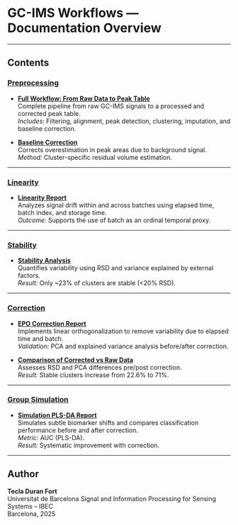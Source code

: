 # GC-IMS Workflows — Documentation Overview

---

## Contents

### [Preprocessing](Preprocessing/)

- **[Full Workflow: From Raw Data to Peak Table](Preprocessing/Full_workflow.md)**  
  Complete pipeline from raw GC-IMS signals to a processed and corrected peak table.  
  *Includes:* Filtering, alignment, peak detection, clustering, imputation, and baseline correction.

- **[Baseline Correction](Preprocessing/baseline_correction.md)**  
  Corrects overestimation in peak areas due to background signal.  
  *Method:* Cluster-specific residual volume estimation.


---

### [Linearity](Linearity/)
- **[Linearity Report](Linearity/linearity_report.md)**  
  Analyzes signal drift within and across batches using elapsed time, batch index, and storage time.  
  *Outcome:* Supports the use of batch as an ordinal temporal proxy.

---

### [Stability](Stability/)
- **[Stability Analysis](Stability/stability_analysis.md)**  
  Quantifies variability using RSD and variance explained by external factors.  
  *Result:* Only ~23% of clusters are stable (<20% RSD).

---

### [Correction](Correction/)
- **[EPO Correction Report](Correction/linear_correction.md)**  
  Implements linear orthogonalization to remove variability due to elapsed time and batch.  
  *Validation:* PCA and explained variance analysis before/after correction.

- **[Comparison of Corrected vs Raw Data](Correction/correction_stability_comparison.md)**  
  Assesses RSD and PCA differences pre/post correction.  
  *Result:* Stable clusters increase from 22.6% to 71%.

---

### [Group Simulation](Group_Simulation/)
- **[Simulation PLS-DA Report](Group_Simulation/simulation_plsda.md)**  
  Simulates subtle biomarker shifts and compares classification performance before and after correction.  
  *Metric:* AUC (PLS-DA).  
  *Result:* Systematic improvement with correction.

---

## Author

**Tecla Duran Fort**  
Universitat de Barcelona
Signal and Information Processing for Sensing Systems – IBEC  
Barcelona, 2025
